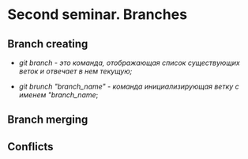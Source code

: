 # Second seminar. Branches  

## Branch creating

* *git branch - это команда, отображающая список существующих веток и отвечает в нем текущую;*

* *git brunch "branch_name" - команда инициализирующая ветку с именем "branch_name*;

## Branch merging

## Conflicts